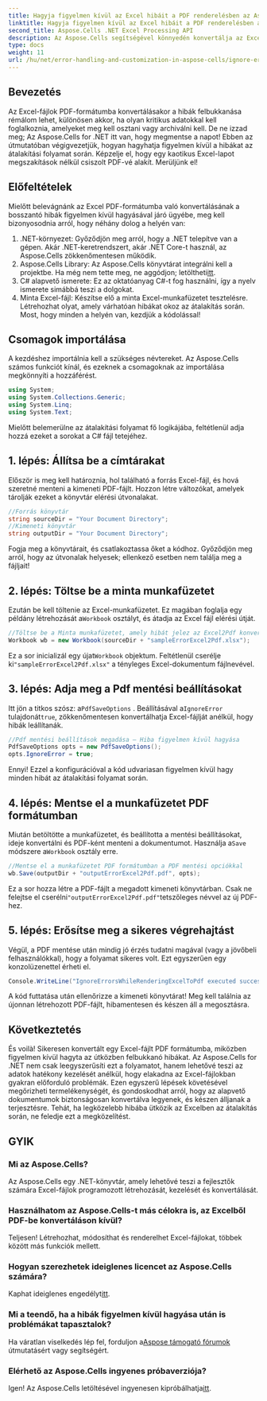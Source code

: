 ```yaml
---
title: Hagyja figyelmen kívül az Excel hibáit a PDF renderelésben az Aspose.Cells segítségével
linktitle: Hagyja figyelmen kívül az Excel hibáit a PDF renderelésben az Aspose.Cells segítségével
second_title: Aspose.Cells .NET Excel Processing API
description: Az Aspose.Cells segítségével könnyedén konvertálja az Excelt PDF-be C# nyelven, figyelmen kívül hagyva a konverziós hibákat, és egyszerűsítse a munkafolyamatot.
type: docs
weight: 11
url: /hu/net/error-handling-and-customization-in-aspose-cells/ignore-errors-while-rendering/
---
```

## Bevezetés
Az Excel-fájlok PDF-formátumba konvertálásakor a hibák felbukkanása rémálom lehet, különösen akkor, ha olyan kritikus adatokkal kell foglalkoznia, amelyeket meg kell osztani vagy archiválni kell. De ne izzad meg; Az Aspose.Cells for .NET itt van, hogy megmentse a napot! Ebben az útmutatóban végigvezetjük, hogyan hagyhatja figyelmen kívül a hibákat az átalakítási folyamat során. Képzelje el, hogy egy kaotikus Excel-lapot megszakítások nélkül csiszolt PDF-vé alakít. Merüljünk el!
## Előfeltételek
Mielőtt belevágnánk az Excel PDF-formátumba való konvertálásának a bosszantó hibák figyelmen kívül hagyásával járó ügyébe, meg kell bizonyosodnia arról, hogy néhány dolog a helyén van:
1. .NET-környezet: Győződjön meg arról, hogy a .NET telepítve van a gépen. Akár .NET-keretrendszert, akár .NET Core-t használ, az Aspose.Cells zökkenőmentesen működik.
2.  Aspose.Cells Library: Az Aspose.Cells könyvtárat integrálni kell a projektbe. Ha még nem tette meg, ne aggódjon; letöltheti[itt](https://releases.aspose.com/cells/net/).
3. C# alapvető ismerete: Ez az oktatóanyag C#-t fog használni, így a nyelv ismerete simábbá teszi a dolgokat.
4. Minta Excel-fájl: Készítse elő a minta Excel-munkafüzetet tesztelésre. Létrehozhat olyat, amely várhatóan hibákat okoz az átalakítás során.
Most, hogy minden a helyén van, kezdjük a kódolással!
## Csomagok importálása
A kezdéshez importálnia kell a szükséges névtereket. Az Aspose.Cells számos funkciót kínál, és ezeknek a csomagoknak az importálása megkönnyíti a hozzáférést.
```csharp
using System;
using System.Collections.Generic;
using System.Linq;
using System.Text;
```
Mielőtt belemerülne az átalakítási folyamat fő logikájába, feltétlenül adja hozzá ezeket a sorokat a C# fájl tetejéhez.
## 1. lépés: Állítsa be a címtárakat
Először is meg kell határoznia, hol található a forrás Excel-fájl, és hová szeretné menteni a kimeneti PDF-fájlt. Hozzon létre változókat, amelyek tárolják ezeket a könyvtár elérési útvonalakat.
```csharp
//Forrás könyvtár
string sourceDir = "Your Document Directory";
//Kimeneti könyvtár
string outputDir = "Your Document Directory";
```
Fogja meg a könyvtárait, és csatlakoztassa őket a kódhoz. Győződjön meg arról, hogy az útvonalak helyesek; ellenkező esetben nem találja meg a fájljait!
## 2. lépés: Töltse be a minta munkafüzetet
Ezután be kell töltenie az Excel-munkafüzetet. Ez magában foglalja egy példány létrehozását a`Workbook` osztályt, és átadja az Excel fájl elérési útját.
```csharp
//Töltse be a Minta munkafüzetet, amely hibát jelez az Excel2Pdf konvertáláskor
Workbook wb = new Workbook(sourceDir + "sampleErrorExcel2Pdf.xlsx");
```
 Ez a sor inicializál egy újat`Workbook` objektum. Feltétlenül cserélje ki`"sampleErrorExcel2Pdf.xlsx"` a tényleges Excel-dokumentum fájlnevével.
## 3. lépés: Adja meg a Pdf mentési beállításokat
 Itt jön a titkos szósz: a`PdfSaveOptions` . Beállításával a`IgnoreError` tulajdonát`true`, zökkenőmentesen konvertálhatja Excel-fájlját anélkül, hogy hibák leállítanák.
```csharp
//Pdf mentési beállítások megadása – Hiba figyelmen kívül hagyása
PdfSaveOptions opts = new PdfSaveOptions();
opts.IgnoreError = true;
```
Ennyi! Ezzel a konfigurációval a kód udvariasan figyelmen kívül hagy minden hibát az átalakítási folyamat során.
## 4. lépés: Mentse el a munkafüzetet PDF formátumban
 Miután betöltötte a munkafüzetet, és beállította a mentési beállításokat, ideje konvertálni és PDF-ként menteni a dokumentumot. Használja a`Save` módszere a`Workbook` osztály erre.
```csharp
//Mentse el a munkafüzetet PDF formátumban a PDF mentési opciókkal
wb.Save(outputDir + "outputErrorExcel2Pdf.pdf", opts);
```
 Ez a sor hozza létre a PDF-fájlt a megadott kimeneti könyvtárban. Csak ne felejtse el cserélni`"outputErrorExcel2Pdf.pdf"`tetszőleges névvel az új PDF-hez.
## 5. lépés: Erősítse meg a sikeres végrehajtást
Végül, a PDF mentése után mindig jó érzés tudatni magával (vagy a jövőbeli felhasználókkal), hogy a folyamat sikeres volt. Ezt egyszerűen egy konzolüzenettel érheti el.
```csharp
Console.WriteLine("IgnoreErrorsWhileRenderingExcelToPdf executed successfully.\r\n");
```
A kód futtatása után ellenőrizze a kimeneti könyvtárat! Meg kell találnia az újonnan létrehozott PDF-fájlt, hibamentesen és készen áll a megosztásra.
## Következtetés
És voilà! Sikeresen konvertált egy Excel-fájlt PDF formátumba, miközben figyelmen kívül hagyta az útközben felbukkanó hibákat. Az Aspose.Cells for .NET nem csak leegyszerűsíti ezt a folyamatot, hanem lehetővé teszi az adatok hatékony kezelését anélkül, hogy elakadna az Excel-fájlokban gyakran előforduló problémák.
Ezen egyszerű lépések követésével megőrizheti termelékenységét, és gondoskodhat arról, hogy az alapvető dokumentumok biztonságosan konvertálva legyenek, és készen álljanak a terjesztésre. Tehát, ha legközelebb hibába ütközik az Excelben az átalakítás során, ne feledje ezt a megközelítést. 
## GYIK
### Mi az Aspose.Cells?
Az Aspose.Cells egy .NET-könyvtár, amely lehetővé teszi a fejlesztők számára Excel-fájlok programozott létrehozását, kezelését és konvertálását.
### Használhatom az Aspose.Cells-t más célokra is, az Excelből PDF-be konvertáláson kívül?
Teljesen! Létrehozhat, módosíthat és renderelhet Excel-fájlokat, többek között más funkciók mellett.
### Hogyan szerezhetek ideiglenes licencet az Aspose.Cells számára?
 Kaphat ideiglenes engedélyt[itt](https://purchase.aspose.com/temporary-license/).
### Mi a teendő, ha a hibák figyelmen kívül hagyása után is problémákat tapasztalok?
 Ha váratlan viselkedés lép fel, forduljon a[Aspose támogató fórumok](https://forum.aspose.com/c/cells/9) útmutatásért vagy segítségért.
### Elérhető az Aspose.Cells ingyenes próbaverziója?
 Igen! Az Aspose.Cells letöltésével ingyenesen kipróbálhatja[itt](https://releases.aspose.com/).